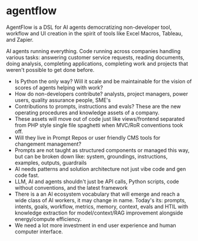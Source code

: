 # agentflow
AgentFlow is a DSL for AI agents democratizing non-developer tool, workflow and UI creation in the spirit of tools like Excel Macros, Tableau, and Zapier.

AI agents running everything. Code running across companies handling various tasks: answering customer service requests, reading documents, doing analysis, completing applications, completing work and projects that weren't possible to get done before.

- Is Python the only way? Will it scale and be maintainable for the vision of scores of agents helping with work?
- How do non-developers contribute? analysts, project managers, power users, quality assurance people, SME's
- Contributions to prompts, instructions and evals? These are the new operating procedures and knowledge assets of a company.
- These assets will move out of code just like views/frontend separated from PHP style single file spaghetti when MVC/RoR conventions took off.
- Will they live in Prompt Repos or user friendly CMS tools for changement management?
- Prompts are not taught as structured components or managed this way, but can be broken down like: system, groundings, instructions, examples, outputs, guardrails
- AI needs patterns and solution architecture not just vibe code and gen code fast.  
- LLM, AI and agents shouldn't just be API calls, Python scripts, code without conventions, and the latest framework
- There is a an AI ecosystem vocabulary that will emerge and reach a wide class of AI workers, it may change in name. Today's its: prompts, intents, goals, workflow, metrics, memory, context, evals and HTIL with knowledge extraction for model/context/RAG improvement alongside energy/compute efficiency.
- We need a lot more investment in end user experience and human computer interface.
  
